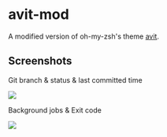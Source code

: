 # avit-mod

A modified version of oh-my-zsh's theme [avit](https://github.com/robbyrussell/oh-my-zsh/blob/master/themes/avit.zsh-theme).

## Screenshots

Git branch & status & last committed time

![](http://i.imgur.com/ZEw1SiH.png)

Background jobs & Exit code

![](http://i.imgur.com/h7kpuny.png)

